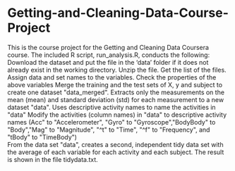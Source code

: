 # Getting-and-Cleaning-Data-Course-Project
This is the course project for the Getting and Cleaning Data Coursera course.
The included R script, run_analysis.R, conducts the following:
Download the dataset and put the file in the ‘data’ folder if it does not already exist in the working directory.
Unzip the file.
Get the list of the files.
Assign data and set names to the variables.
Check the properties of the above variables
Merge the training and the test sets of X, y and subject to create one dataset "data_merged".
Extracts only the measurements on the mean (mean) and standard deviation (std) for each measurement to a new dataset "data".
Uses descriptive activity names to name the activities in "data"
Modify the activities (column names) in "data" to descriptive activity names (Acc" to "Accelerometer", "Gyro" to "Gyroscope","BodyBody" to "Body","Mag" to "Magnitude", "^t" to "Time", "^f" to "Frequency", and "tBody" to "TimeBody")  
From the data set "data", creates a second, independent tidy data set with the average of each variable for each activity and each subject.
The result is shown in the file tidydata.txt.
